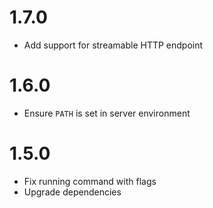 # 1.7.0

- Add support for streamable HTTP endpoint

# 1.6.0

- Ensure `PATH` is set in server environment

# 1.5.0

- Fix running command with flags
- Upgrade dependencies
